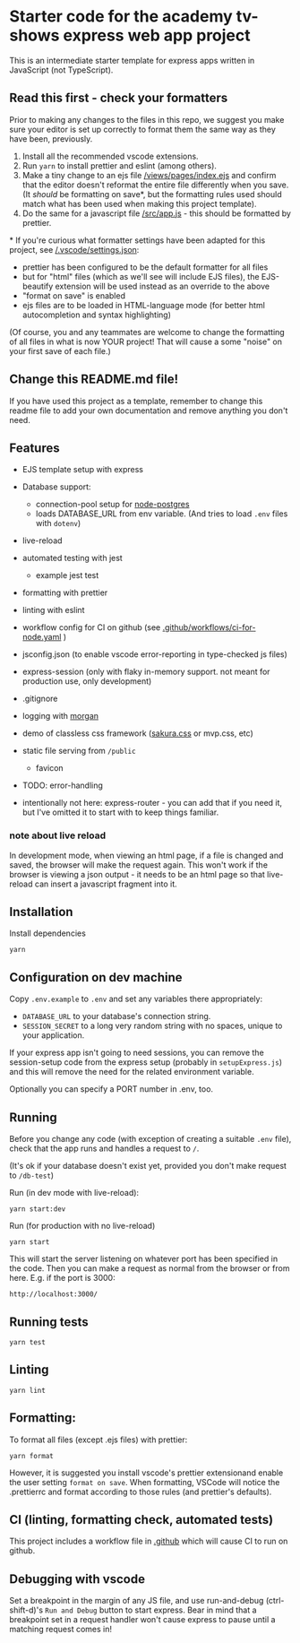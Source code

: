 # Starter code for the academy tv-shows express web app project

This is an intermediate starter template for express apps written in JavaScript (not TypeScript).

## Read this first - check your formatters

Prior to making any changes to the files in this repo, we suggest you make sure your editor is set up correctly to format them the same way as they have been, previously.

1.  Install all the recommended vscode extensions.
1.  Run `yarn` to install prettier and eslint (among others).
1.  Make a tiny change to an ejs file [/views/pages/index.ejs](/views/pages/index.ejs) and confirm that the editor doesn't reformat the entire file differently when you save. (It _should_ be formatting on save\*, but the formatting rules used should match what has been used when making this project template).
1.  Do the same for a javascript file [/src/app.js](/src/app.js) - this should be formatted by prettier.

\* If you're curious what formatter settings have been adapted for this project, see [/.vscode/settings.json](/.vscode/settings.json):

-   prettier has been configured to be the default formatter for all files
-   but for "html" files (which as we'll see will include EJS files), the EJS-beautify extension will be used instead as an override to the above
-   "format on save" is enabled
-   ejs files are to be loaded in HTML-language mode (for better html autocompletion and syntax highlighting)

(Of course, you and any teammates are welcome to change the formatting of all files in what is now YOUR project! That will cause a some "noise" on your first save of each file.)

## Change this README.md file!

If you have used this project as a template, remember to change this readme file to add your own documentation and remove anything you don't need.

## Features

-   EJS template setup with express
-   Database support:

    -   connection-pool setup for [node-postgres](https://node-postgres.com/)
    -   loads DATABASE_URL from env variable. (And tries to load `.env` files with `dotenv`)

-   live-reload
-   automated testing with jest
    -   example jest test
-   formatting with prettier
-   linting with eslint
-   workflow config for CI on github (see [.github/workflows/ci-for-node.yaml](.github/workflows/ci-for-node.yaml) )
-   jsconfig.json (to enable vscode error-reporting in type-checked js files)
-   express-session (only with flaky in-memory support. not meant for production use, only development)
-   .gitignore
-   logging with [morgan](https://expressjs.com/en/resources/middleware/morgan.html)
-   demo of classless css framework ([sakura.css](https://oxal.org/projects/sakura/) or mvp.css, etc)
-   static file serving from `/public`
    -   favicon
-   TODO: error-handling

-   intentionally not here: express-router - you can add that if you need it, but I've omitted it to start with to keep things familiar.

### note about live reload

In development mode, when viewing an html page, if a file is changed and saved, the browser will make the request again. This won't work if the browser is viewing a json output - it needs to be an html page so that live-reload can insert a javascript fragment into it.

## Installation

Install dependencies

`yarn`

## Configuration on dev machine

Copy `.env.example` to `.env` and set any variables there appropriately:

-   `DATABASE_URL` to your database's connection string.
-   `SESSION_SECRET` to a long very random string with no spaces, unique to your application.

If your express app isn't going to need sessions, you can remove the session-setup code from the express setup (probably in `setupExpress.js`) and this will remove the need for the related environment variable.

Optionally you can specify a PORT number in .env, too.

## Running

Before you change any code (with exception of creating a suitable `.env` file), check that the app runs and handles a request to `/`.

(It's ok if your database doesn't exist yet, provided you don't make request to `/db-test`)

Run (in dev mode with live-reload):

`yarn start:dev`

Run (for production with no live-reload)

`yarn start`

This will start the server listening on whatever port has been specified in the code. Then you can make a request as normal from the browser or from here. E.g. if the port is 3000:

```http
http://localhost:3000/
```

## Running tests

`yarn test`

## Linting

`yarn lint`

## Formatting:

To format all files (except .ejs files) with prettier:

`yarn format`

However, it is suggested you install vscode's prettier extensionand enable the user setting `format on save`. When formatting, VSCode will notice the .prettierrc and format according to those rules (and prettier's defaults).

## CI (linting, formatting check, automated tests)

This project includes a workflow file in [.github](.github) which will cause CI to run on github.

## Debugging with vscode

Set a breakpoint in the margin of any JS file, and use run-and-debug (ctrl-shift-d)'s `Run and Debug` button to start express. Bear in mind that a breakpoint set in a request handler won't cause express to pause until a matching request comes in!

